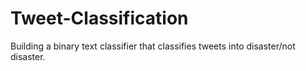 # Tweet-Classification
Building a binary text classifier that classifies tweets into disaster/not disaster.
